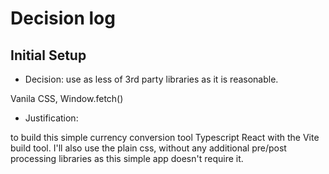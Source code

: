 # Decision log

## Initial Setup

- Decision: use as less of 3rd party libraries as it is reasonable.

Vanila CSS, Window.fetch()

- Justification:

to build this simple currency conversion tool Typescript React with the Vite build tool. I'll also use the plain css, without any additional pre/post processing libraries as this simple app doesn't require it.

